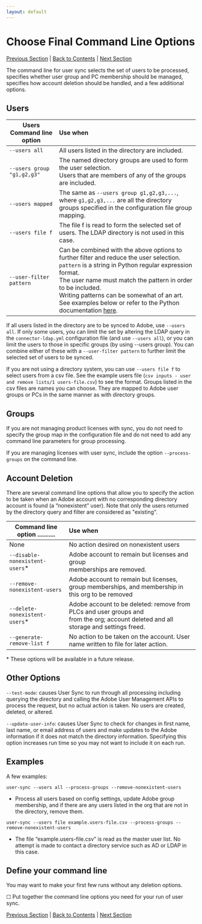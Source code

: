 ```yaml
---
layout: default
---
```


# Choose Final Command Line Options

[Previous Section](monitoring.md) \| [Back to Contents](index.md) \|  [Next Section](scheduling.md)

The command line for user sync selects the set of users to be processed, specifies whether user group and PC membership should be managed, specifies how account deletion should be handled, and a few additional options.

## Users


| Users Command line option  | Use when           |
| ------------- |:-------------| 
|   `--users all` |    All users listed in the directory are included.  |
|   `--users group "g1,g2,g3"`  |    The named directory groups are used to form the user selection. <br>Users that are members of any of the groups are included.  |
|   `--users mapped`  |    The same as `--users group g1,g2,g3,...`, where `g1,g2,g3,...` are all the directory groups specified in the configuration file group mapping.|
|   `--users file f`  |    The file f is read to form the selected set of users.  The LDAP directory is not used in this case. |
|   `--user-filter pattern`    |  Can be combined with the above options to further filter and reduce the user selection. <br>`pattern` is a string in Python regular expression format.  <br>The user name must match the pattern in order to be included.  <br>Writing patterns can be somewhat of an art.  See examples below or refer to the Python documentation [here](https://docs.python.org/2/library/re.html). |


If all users listed in the directory are to be synced to Adobe, use `--users all`.  If only some users, you can limit the set by altering the LDAP query in the `connector-ldap.yml` configuration file (and use `--users all`), or you can limit the users to those in specific groups (by using --users group).  You can combine either of these with a `--user-filter pattern` to further limit the selected set of users to be synced.

If you are not using a directory system, you can use `--users file f` to select users from a csv file.  See the example users file (`csv inputs - user and remove lists/1 users-file.csv`) to see the format.  Groups listed in the csv files are names you can choose.  They are mapped to Adobe user groups or PCs in the same manner as with directory groups.

## Groups

If you are not managing product licenses with sync, you do not need to specify the group map in the configuration file and do not need to add any command line parameters for group processing.

If you are managing licenses with user sync, include the option `--process-groups` on the command line.


## Account Deletion


There are several command line options that allow you to specify the action to be taken when an Adobe account with no corresponding directory account is found (a “nonexistent” user).
Note that only the users returned by the directory query and filter are considered as "existing".



| Command line option       ...........| Use when           |
| ------------- |:-------------| 
|   None                        |  No action desired on nonexistent users |
|   `--disable-nonexistent-users`\* |    Adobe account to remain but licenses and group <br>memberships are removed.  |
|   `--remove-nonexistent-users`  |    Adobe account to remain but licenses, group memberships, and membership in this org to be removed   |
|   `--delete-nonexistent-users`\*  |    Adobe account to be deleted: remove from PLCs and user groups and <br>from the org; account deleted and all storage and settings freed. |
|   `--generate-remove-list f`    |  No action to be taken on the account.  User name written to file for later action. |

\* These options will be available in a future release.

## Other Options

`--test-mode`:  causes User Sync to run through all processing including querying the directory and calling the Adobe User Management APIs to process the request, but no actual action is taken.  No users are created, deleted, or altered.

`--update-user-info`: causes User Sync to check for changes in first name, last name, or email address of users and make updates to the Adobe information if it does not match the directory information.  Specifying this option increases run time so you may not want to include it on each run.


## Examples

A few examples:

`user-sync --users all --process-groups --remove-nonexistent-users`

- Process all users based on config settings, update Adobe group membership, and if there are any users listed in the org that are not in the directory, remove them.
    
`user-sync --users file example.users-file.csv --process-groups --remove-nonexistent-users`

- The file “example.users-file.csv” is read as the master user list. No attempt is made to contact a directory service such as AD or LDAP in this case.

## Define your command line

You may want to make your first few runs without any deletion options.

&#9744;  Put together the command line options you need for your run of user sync.


[Previous Section](monitoring.md) \| [Back to Contents](index.md) \|  [Next Section](scheduling.md)
